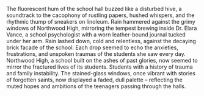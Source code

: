 The fluorescent hum of the school hall buzzed like a disturbed hive, a soundtrack to the cacophony of rustling papers, hushed whispers, and the rhythmic thump of sneakers on linoleum.  Rain hammered against the grimy windows of Northwood High, mirroring the tempest brewing inside Dr. Elara Vance, a school psychologist with a worn leather-bound journal tucked under her arm.  Rain lashed down, cold and relentless, against the decaying brick facade of the school.  Each drop seemed to echo the anxieties, frustrations, and unspoken traumas of the students she saw every day. Northwood High, a school built on the ashes of past glories, now seemed to mirror the fractured lives of its students.  Students with a history of trauma and family instability.  The stained-glass windows, once vibrant with stories of forgotten saints, now displayed a faded, dull palette – reflecting the muted hopes and ambitions of the teenagers passing through the halls.
